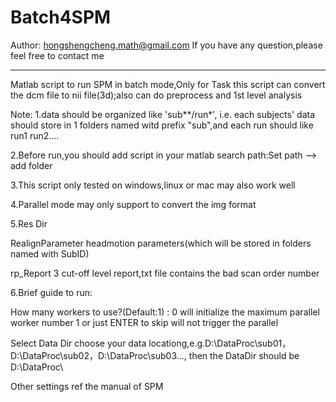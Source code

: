 Batch4SPM
=========
Author: hongshengcheng.math@gmail.com
If you have any question,please feel free to contact me

--------
Matlab script to run SPM in batch mode,Only for Task 
this script can convert the dcm file to nii file(3d);also can do preprocess and 1st level analysis

Note:
1.data should be organized like 'sub**/run*', i.e. each subjects' data should store in 1 folders named witd prefix "sub",and each run should like run1 run2.... 

2.Before run,you should add script in your matlab search path:Set path --> add folder

3.This script only tested on windows,linux or mac may also work well

4.Parallel mode may only support to convert the img format

5.Res Dir

RealignParameter headmotion parameters(which will be stored in folders named with SubID)

rp_Report 3 cut-off level report,txt file contains the bad scan order number


6.Brief guide to run:

How many workers to use?(Default:1) : 0 will initialize the maximum parallel worker number
                                      1 or just ENTER to skip will not trigger the parallel


Select Data Dir choose your data locationg,e.g.D:\DataProc\sub01，D:\DataProc\sub02，D:\DataProc\sub03..., then the DataDir should be D:\DataProc\

Other settings ref the manual of SPM
